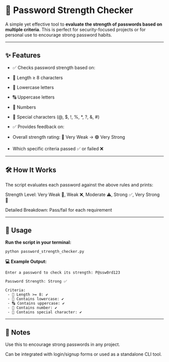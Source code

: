 # 🔐 Password Strength Checker

A simple yet effective tool to **evaluate the strength of passwords based on multiple criteria**.
This is perfect for security-focused projects or for personal use to encourage strong password habits.

---

## ✨ Features

- ✅ Checks password strength based on:

- 📏 Length ≥ 8 characters

- 🔡 Lowercase letters

- 🔠 Uppercase letters

- 🔢 Numbers

- 🔣 Special characters (@, $, !, %, *, ?, &, #)

- ✅ Provides feedback on:

- Overall strength rating: 🔴 Very Weak → 🟢 Very Strong

- Which specific criteria passed ✅ or failed ❌

---

## 🛠️ How It Works

The script evaluates each password against the above rules and prints:

Strength Level: Very Weak 🚫, Weak ❌, Moderate ⚠️, Strong ✅, Very Strong 💪

Detailed Breakdown: Pass/fail for each requirement

---

## 🚀 Usage

**Run the script in your terminal:**
```bash
python password_strength_checker.py
```

**💻 Example Output:**
```
Enter a password to check its strength: P@ssw0rd123

Password Strength: Strong ✅

Criteria:
 - 📏 Length >= 8: ✔
 - 🔡 Contains lowercase: ✔
 - 🔠 Contains uppercase: ✔
 - 🔢 Contains number: ✔
 - 🔣 Contains special character: ✔
```

---

## 📌 Notes

Use this to encourage strong passwords in any project.

Can be integrated with login/signup forms or used as a standalone CLI tool.
